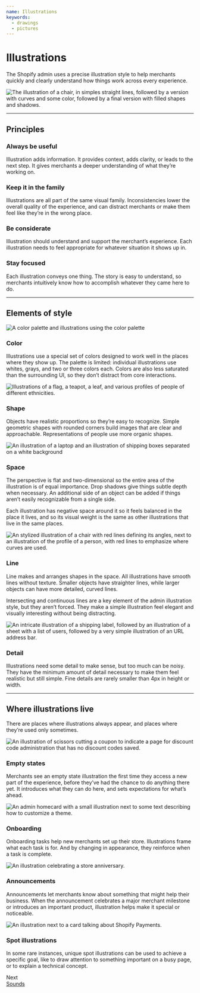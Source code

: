 ```yaml
---
name: Illustrations
keywords:
  - drawings
  - pictures
---
```


# Illustrations

The Shopify admin uses a precise illustration style to help merchants quickly and clearly understand how things work across every experience.

<!-- showcasecontent -->

![The illustration of a chair, in simples straight lines, followed by a version with curves and some color, followed by a final version with filled shapes and shadows.](/images/design/illustrations/illustrations-intro@2x.png)

<!-- end -->

---

## Principles

<!-- keywords: illustration guidelines, illustration principles, be useful, be consistent, be considerate, be focused -->

### Always be useful

Illustration adds information. It provides context, adds clarity, or leads to the next step. It gives merchants a deeper understanding of what they’re working on.

### Keep it in the family

Illustrations are all part of the same visual family. Inconsistencies lower the overall quality of the experience, and can distract merchants or make them feel like they’re in the wrong place.

### Be considerate

Illustration should understand and support the merchant’s experience. Each illustration needs to feel appropriate for whatever situation it shows up in.

### Stay focused

Each illustration conveys one thing. The story is easy to understand, so merchants intuitively know how to accomplish whatever they came here to do.

---

## Elements of style

<!-- keywords: illustration background color, illustration transparency, illustration blending modes, illustration elements, illustration scaling, style, illustration style -->

<!-- showcasecontent -->

![A color palette and illustrations using the color palette](/images/design/illustrations/illustrations-color@2x.png)

### Color

Illustrations use a special set of colors designed to work well in the places where they show up. The palette is limited: individual illustrations use whites, grays, and two or three colors each. Colors are also less saturated than the surrounding UI, so they don’t distract from core interactions.

<!-- end -->

<!-- showcasecontent -->

![Illustrations of a flag, a teapot, a leaf, and various profiles of people of different ethnicities.](/images/design/illustrations/illustrations-shape@2x.png)

### Shape

Objects have realistic proportions so they’re easy to recognize. Simple geometric shapes with rounded corners build images that are clear and approachable. Representations of people use more organic shapes.

<!-- end -->

<!-- showcasecontent -->

![An illustration of a laptop and an illustration of shipping boxes separated on a white background](/images/design/illustrations/illustrations-space@2x.png)

### Space

The perspective is flat and two-dimensional so the entire area of the illustration is of equal importance. Drop shadows give things subtle depth when necessary. An additional side of an object can be added if things aren’t easily recognizable from a single side.

Each illustration has negative space around it so it feels balanced in the place it lives, and so its visual weight is the same as other illustrations that live in the same places.

<!-- end -->

<!-- showcasecontent -->

![An stylized illustration of a chair with red lines defining its angles, next to an illustration of the profile of a person, with red lines to emphasize where curves are used.](/images/design/illustrations/illustrations-line@2x.png)

### Line

Line makes and arranges shapes in the space. All illustrations have smooth lines without texture. Smaller objects have straighter lines, while larger objects can have more detailed, curved lines.

Intersecting and continuous lines are a key element of the admin illustration style, but they aren’t forced. They make a simple illustration feel elegant and visually interesting without being distracting.

<!-- end -->

<!-- showcasecontent -->

![An intricate illustration of a shipping label, followed by an illustration of a sheet with a list of users, followed by a very simple illustration of an URL address bar.](/images/design/illustrations/illustrations-detail@2x.png)

### Detail

Illustrations need some detail to make sense, but too much can be noisy. They have the minimum amount of detail necessary to make them feel realistic but still simple. Fine details are rarely smaller than 4px in height or width.

<!-- end -->

---

## Where illustrations live

<!-- keywords: illustration use cases, where to use illustrations, empty states, on-boarding, announcements, progress indicators, common places for illustations, signs to use an illustration -->

There are places where illustrations always appear, and places where they’re used only sometimes.

<!-- showcasecontent -->

![An illustration of scissors cutting a coupon to indicate a page for discount code administration that has no discount codes saved.](/images/design/illustrations/illustrations-empty-states@2x.png)

### Empty states

Merchants see an empty state illustration the first time they access a new part of the experience, before they’ve had the chance to do anything there yet. It introduces what they can do here, and sets expectations for what’s ahead.

<!-- end -->
<!-- showcasecontent -->

![An admin homecard with a small illustration next to some text describing how to customize a theme.](/images/design/illustrations/illustrations-onboarding@2x.png)

### Onboarding

Onboarding tasks help new merchants set up their store. Illustrations frame what each task is for. And by changing in appearance, they reinforce when a task is complete.

<!-- end -->

<!-- showcasecontent -->

![An illustration celebrating a store anniversary.](/images/design/illustrations/illustrations-announcements@2x.png)

### Announcements

Announcements let merchants know about something that might help their business. When the announcement celebrates a major merchant milestone or introduces an important product, illustration helps make it special or noticeable.

<!-- end -->
<!-- showcasecontent -->

![An illustration next to a card talking about Shopify Payments.](/images/design/illustrations/illustrations-spot@2x.png)

### Spot illustrations

In some rare instances, unique spot illustrations can be used to achieve a specific goal, like to draw attention to something important on a busy page, or to explain a technical concept.

<!-- end -->

<div class="NextPage">
Next<br/>
<a href="/design/sounds#navigation">Sounds</a>
</div>
